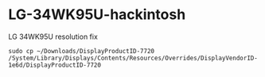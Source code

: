 # LG-34WK95U-hackintosh
LG 34WK95U resolution fix

```
sudo cp ~/Downloads/DisplayProductID-7720 /System/Library/Displays/Contents/Resources/Overrides/DisplayVendorID-1e6d/DisplayProductID-7720

```

